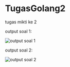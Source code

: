 # TugasGolang2
tugas mikti ke 2


output soal 1:

![output soal 1](https://github.com/dhieajeng/TugasGolang2/assets/153055311/607a227e-334f-460d-a585-0346f449c5ef)


output soal 2:

![output soal 2](https://github.com/dhieajeng/TugasGolang2/assets/153055311/0a075c09-c62f-4131-a7a2-7e793829b43d)

